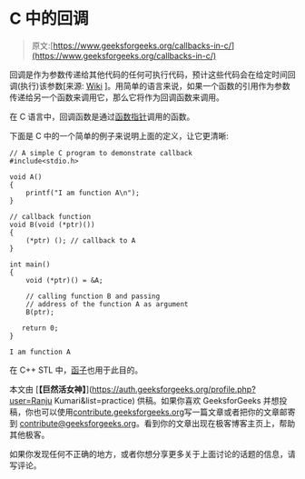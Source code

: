 # C 中的回调

> 原文:[https://www.geeksforgeeks.org/callbacks-in-c/](https://www.geeksforgeeks.org/callbacks-in-c/)

回调是作为参数传递给其他代码的任何可执行代码，预计这些代码会在给定时间回调(执行)该参数[来源: [Wiki](https://en.wikipedia.org/wiki/Callback_(computer_programming)) ]。用简单的语言来说，如果一个函数的引用作为参数传递给另一个函数来调用它，那么它将作为回调函数来调用。

在 C 语言中，回调函数是通过[函数指针](https://www.geeksforgeeks.org/function-pointer-in-c/)调用的函数。

下面是 C 中的一个简单的例子来说明上面的定义，让它更清晰:

```
// A simple C program to demonstrate callback
#include<stdio.h>

void A()
{
    printf("I am function A\n");
}

// callback function
void B(void (*ptr)())
{
    (*ptr) (); // callback to A
}

int main()
{
    void (*ptr)() = &A;

    // calling function B and passing
    // address of the function A as argument
    B(ptr);

   return 0;
}
```

```
I am function A

```

在 C++ STL 中，[函子](https://www.geeksforgeeks.org/functors-in-cpp/)也用于此目的。

本文由 [**【巨然活女神】**](https://auth.geeksforgeeks.org/profile.php?user=Ranju Kumari&list=practice) 供稿。如果你喜欢 GeeksforGeeks 并想投稿，你也可以使用[contribute.geeksforgeeks.org](http://www.contribute.geeksforgeeks.org)写一篇文章或者把你的文章邮寄到 contribute@geeksforgeeks.org。看到你的文章出现在极客博客主页上，帮助其他极客。

如果你发现任何不正确的地方，或者你想分享更多关于上面讨论的话题的信息，请写评论。